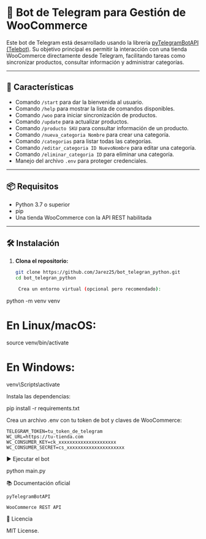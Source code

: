 # 🤖 Bot de Telegram para Gestión de WooCommerce

Este bot de Telegram está desarrollado usando la librería [pyTelegramBotAPI (Telebot)](https://pytba.readthedocs.io/en/latest/install.html). Su objetivo principal es permitir la interacción con una tienda WooCommerce directamente desde Telegram, facilitando tareas como sincronizar productos, consultar información y administrar categorías.

---

## 🚀 Características

- Comando `/start` para dar la bienvenida al usuario.
- Comando `/help` para mostrar la lista de comandos disponibles.
- Comando `/woo` para iniciar sincronización de productos.
- Comando `/update` para actualizar productos.
- Comando `/producto SKU` para consultar información de un producto.
- Comando `/nueva_categoria Nombre` para crear una categoría.
- Comando `/categorias` para listar todas las categorías.
- Comando `/editar_categoria ID NuevoNombre` para editar una categoría.
- Comando `/eliminar_categoria ID` para eliminar una categoría.
- Manejo del archivo `.env` para proteger credenciales.

---

## 📦 Requisitos

- Python 3.7 o superior
- pip
- Una tienda WooCommerce con la API REST habilitada

---

## 🛠️ Instalación

1. **Clona el repositorio:**

   ```bash
   git clone https://github.com/Jarez25/bot_telegran_python.git
   cd bot_telegran_python

    Crea un entorno virtual (opcional pero recomendado):

python -m venv venv
# En Linux/macOS:
source venv/bin/activate
# En Windows:
venv\Scripts\activate

Instala las dependencias:

pip install -r requirements.txt

Crea un archivo .env con tu token de bot y claves de WooCommerce:

    TELEGRAM_TOKEN=tu_token_de_telegram
    WC_URL=https://tu-tienda.com
    WC_CONSUMER_KEY=ck_xxxxxxxxxxxxxxxxxxxxx
    WC_CONSUMER_SECRET=cs_xxxxxxxxxxxxxxxxxxxxx

▶️ Ejecutar el bot

python main.py

📚 Documentación oficial

    pyTelegramBotAPI

    WooCommerce REST API

📄 Licencia

MIT License.

